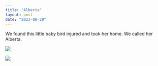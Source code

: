 ```yaml
---
title: "Alberta"
layout: post
date: "2023-08-29"
---
```


We found this little baby bird injured and took her home. We called her Alberta.

![](/assets/images/2023/20230808_121126-461x1024.jpg)

![](/assets/images/2023/20230808_121138-1024x461.jpg)
